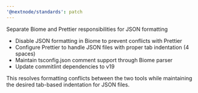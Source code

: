 ```yaml
---
'@nextnode/standards': patch
---
```


Separate Biome and Prettier responsibilities for JSON formatting

- Disable JSON formatting in Biome to prevent conflicts with Prettier
- Configure Prettier to handle JSON files with proper tab indentation (4 spaces)
- Maintain tsconfig.json comment support through Biome parser
- Update commitlint dependencies to v19

This resolves formatting conflicts between the two tools while maintaining the desired tab-based indentation for JSON files.
